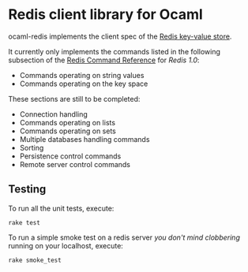 Redis client library for Ocaml
==============================

ocaml-redis implements the client spec of the [Redis key-value store](http://code.google.com/p/redis/).

It currently only implements the commands listed in the following subsection of the [Redis Command Reference](http://code.google.com/p/redis/wiki/CommandReference) for *Redis 1.0*:

* Commands operating on string values
* Commands operating on the key space

These sections are still to be completed:

* Connection handling
* Commands operating on lists
* Commands operating on sets
* Multiple databases handling commands
* Sorting
* Persistence control commands
* Remote server control commands

Testing
-------

To run all the unit tests, execute:

    rake test

To run a simple smoke test on a redis server *you don't mind clobbering* running on your localhost, execute:

    rake smoke_test
